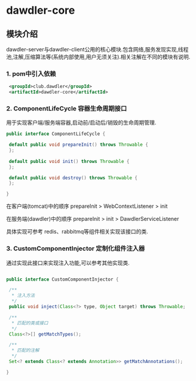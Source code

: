 # dawdler-core

## 模块介绍

dawdler-server与dawdler-client公用的核心模块.包含网络,服务发现实现,线程池,注解,压缩算法等(系统内部使用,用户无须关注).相关注解在不同的模块有说明.

### 1. pom中引入依赖

```xml
 <groupId>club.dawdler</groupId>
 <artifactId>dawdler-core</artifactId>
```

### 2. ComponentLifeCycle 容器生命周期接口

用于实现客户端/服务端容器,启动前/启动后/销毁的生命周期管理.

```java
public interface ComponentLifeCycle {

 default public void prepareInit() throws Throwable {
 };
 
 default public void init() throws Throwable {
 };

 default public void destroy() throws Throwable {
 };

}
```

在客户端(tomcat)中的顺序 prepareInit > WebContextListener > init

在服务端(dawdler)中的顺序 prepareInit > init > DawdlerServiceListener

具体实现可参考 redis、rabbitmq等组件相关实现该接口的类.

### 3. CustomComponentInjector 定制化组件注入器

通过实现此接口来实现注入功能,可以参考其他实现类.

```java

public interface CustomComponentInjector {

 /**
  * 注入方法
  */
 public void inject(Class<?> type, Object target) throws Throwable;

 /**
  * 匹配的类或接口
  */
 Class<?>[] getMatchTypes();

 /**
  * 匹配的注解
  */
 Set<? extends Class<? extends Annotation>> getMatchAnnotations();

}

```
